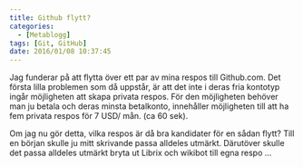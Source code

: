 ```yaml
---
title: Github flytt?
categories:
  - [Metablogg]
tags: [Git, GitHub]
date: 2016/01/08 10:37:45
---
```

Jag funderar på att flytta över ett par av mina respos till Github.com. Det första lilla problemen som då uppstår, är att det inte i deras fria kontotyp ingår möjligheten att skapa privata respos. För den möjligheten behöver man ju betala och deras minsta betalkonto, innehåller möjligheten till att ha fem privata respos för 7 USD/ mån. (ca 60 sek).

Om jag nu gör detta, vilka respos är då bra kandidater för en sådan flytt? Till en början skulle ju mitt skrivande passa alldeles utmärkt. Därutöver skulle det passa alldeles utmärkt bryta ut Librix och wikibot till egna respo …
